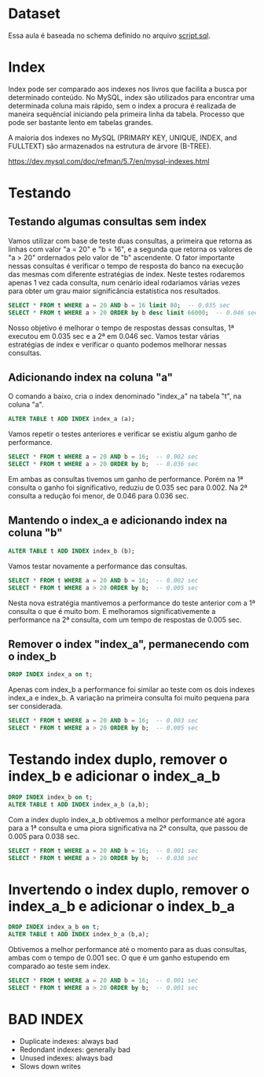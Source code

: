 # Dataset
Essa aula é baseada no schema definido no arquivo [script.sql](script.sql).

# Index
Index pode ser comparado aos indexes nos livros que facilita a busca por determinado conteúdo.
No MySQL, index são utilizados para encontrar uma determinada coluna mais rápido, sem o index a procura é realizada de maneira sequêncial iniciando pela primeira linha da tabela. Processo que pode ser bastante lento em tabelas grandes.

A maioria dos indexes no MySQL (PRIMARY KEY, UNIQUE, INDEX, and FULLTEXT) são armazenados na estrutura de árvore (B-TREE).

https://dev.mysql.com/doc/refman/5.7/en/mysql-indexes.html

# Testando

## Testando algumas consultas sem index
Vamos utilizar com base de teste duas consultas, a primeira que retorna as linhas com valor "a = 20" e "b = 16", e a segunda que retorna os valores de "a > 20" ordernados pelo valor de "b" ascendente. O fator importante nessas consultas é verificar o tempo de resposta do banco na execução das mesmas com diferente estratégias de index. Neste testes rodaremos apenas 1 vez cada consulta, num cenário ideal rodariamos várias vezes para obter um grau maior significância estatística nos resultados.

```sql
SELECT * FROM t WHERE a = 20 AND b = 16 limit 80;  -- 0.035 sec
SELECT * FROM t WHERE a > 20 ORDER by b desc limit 66000;  -- 0.046 sec
```

Nosso objetivo é melhorar o tempo de respostas dessas consultas, 1ª executou em 0.035 sec e a 2ª em 0.046 sec. Vamos testar várias estratégias de index e verificar o quanto podemos melhorar nessas consultas.

## Adicionando index na coluna "a"

O comando a baixo, cria o index denominado "index_a" na tabela "t", na coluna "a".
```sql
ALTER TABLE t ADD INDEX index_a (a);
```

Vamos repetir o testes anteriores e verificar se existiu algum ganho de performance.
```sql
SELECT * FROM t WHERE a = 20 AND b = 16;  -- 0.002 sec
SELECT * FROM t WHERE a > 20 ORDER by b;  -- 0.036 sec
```

Em ambas as consultas tivemos um ganho de performance. Porém na 1ª consulta o ganho foi significativo, reduziu de 0.035 sec para 0.002. Na 2ª consulta a redução foi menor, de 0.046 para 0.036 sec.


## Mantendo o index_a e adicionando index na coluna "b"

```sql
ALTER TABLE t ADD INDEX index_b (b);
```
Vamos testar novamente a performance das consultas.

```sql
SELECT * FROM t WHERE a = 20 AND b = 16;  -- 0.002 sec
SELECT * FROM t WHERE a > 20 ORDER by b;  -- 0.005 sec
```

Nesta nova estratégia mantivemos a performance do teste anterior com a 1ª consulta o que é muito bom. E melhoramos significativemente a performance na 2ª consulta, com um tempo de respostas de 0.005 sec.

## Remover o index "index_a", permanecendo com o index_b

```sql
DROP INDEX index_a on t;
```

Apenas com index_b a performance foi similar ao teste com os dois indexes index_a e index_b. A variação na primeira consulta foi muito pequena para ser considerada.

```sql
SELECT * FROM t WHERE a = 20 AND b = 16;  -- 0.003 sec
SELECT * FROM t WHERE a > 20 ORDER by b;  -- 0.005 sec
```

# Testando index duplo, remover o index_b e adicionar o index_a_b
```sql
DROP INDEX index_b on t;
ALTER TABLE t ADD INDEX index_a_b (a,b);
```

Com a index duplo index_a_b obtivemos a melhor performance até agora para a 1ª consulta e uma piora significativa na 2ª consulta, que passou de 0.005 para 0.038 sec.

```sql
SELECT * FROM t WHERE a = 20 AND b = 16;  -- 0.001 sec
SELECT * FROM t WHERE a > 20 ORDER by b;  -- 0.038 sec
```

# Invertendo o index duplo, remover o index_a_b e adicionar o index_b_a
```sql
DROP INDEX index_a_b on t;
ALTER TABLE t ADD INDEX index_b_a (b,a);
```

Obtivemos a melhor performance até o momento para as duas consultas, ambas com o tempo de 0.001 sec. O que é um ganho estupendo em comparado ao teste sem index.

```sql
SELECT * FROM t WHERE a = 20 AND b = 16;  -- 0.001 sec
SELECT * FROM t WHERE a > 20 ORDER by b;  -- 0.001 sec
```

# BAD INDEX
- Duplicate indexes: always bad
- Redondant indexes: generally bad
- Unused indexes: always bad
- Slows down writes
